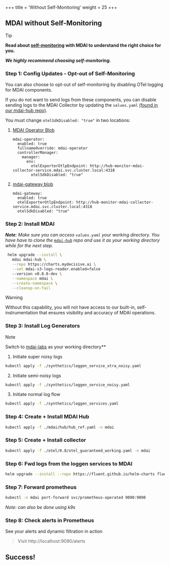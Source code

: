 +++
title = 'Without Self-Monitoring'
weight = 25
+++

## MDAI without Self-Monitoring
>[!TIP]
>**Read about [self-monitoring](self_monitoring) with MDAI to understand the right choice for you.**
>
>***We highly recommend choosing self-monitoring.***

### Step 1: Config Updates - Opt-out of Self-Monitoring

You can also choose to opt-out of self-monitoring by disabling OTel logging for MDAI components.

If you do not want to send logs from these components, you can disable sending logs to the MDAI Collector by updating the `values.yaml` [(found in our mdai-hub repo)](https://github.com/DecisiveAI/mdai-hub/blob/main/values.yaml).

You must change `otelSdkDisabled: "true"` in two locations:

1. [MDAI Operator Blob](https://github.com/DecisiveAI/mdai-hub/blob/422e1c345806f634ed92db2a67a672ed7e9c7101/values.yaml#L54)
    ```
    mdai-operator:
      enabled: true
      fullnameOverride: mdai-operator
      controllerManager:
        manager:
          env:
            otelExporterOtlpEndpoint: http://hub-monitor-mdai-collector-service.mdai.svc.cluster.local:4318
            otelSdkDisabled: "true"
    ```

2. [mdai-gateway blob](https://github.com/DecisiveAI/mdai-hub/blob/a10d29cbe0331b1f22b41c576754dff702685a55/values.yaml#L48)
    ```
    mdai-gateway:
      enabled: true
      otelExporterOtlpEndpoint: http://hub-monitor-mdai-collector-service.mdai.svc.cluster.local:4318
      otelSdkDisabled: "true"
    ```

### Step 2: Install MDAI

***Note**: Make sure you can access `values.yaml` your working directory. You have have to clone the [`mdai-hub`]((https://github.com/DecisiveAI/mdai-hub/blob/main/values.yaml)) repo and use it as your working directory while for the next step.*

```sh
 helm upgrade --install \
   mdai mdai-hub \
   --repo https://charts.mydecisive.ai \
   --set mdai-s3-logs-reader.enabled=false
   --version v0.8.0-dev \
   --namespace mdai \
   --create-namespace \
   --cleanup-on-fail
```

>[!WARNING]
>
>Without this capability, you will not have access to our built-in, self-instrumentation that ensures visibility and accuracy of MDAI operations.

### Step 3: Install Log Generators

>[!NOTE]
>Switch to [mdai-labs](https://github.com/DecisiveAI/mdai-labs/tree/main) as your working directory**

1. Initiate super noisy logs
```sh
kubectl apply -f ./synthetics/loggen_service_xtra_noisy.yaml
```

2. Initiate semi-noisy logs
```sh
kubectl apply -f ./synthetics/loggen_service_noisy.yaml
```

3. Initiate normal log flow
```sh
kubectl apply -f ./synthetics/loggen_services.yaml
```

### Step 4: Create + Install MDAI Hub

```sh
kubectl apply -f ./mdai/hub/hub_ref.yaml -n mdai
```

### Step 5: Create + Install collector

```sh
kubectl apply -f ./otel/0.8/otel_guaranteed_working.yaml -n mdai
```

### Step 6: Fwd logs from the loggen services to MDAI
```sh
helm upgrade --install --repo https://fluent.github.io/helm-charts fluent fluentd -f ./synthetics/loggen_fluent_config.yaml
```

### Step 7: Forward prometheus

```sh
kubectl -n mdai port-forward svc/prometheus-operated 9090:9090
```
*Note: can also be done using k9s*

### Step 8: Check alerts in Prometheus

See your alerts and dynamic filtration in action

> Visit http://localhost:9090/alerts

## Success!